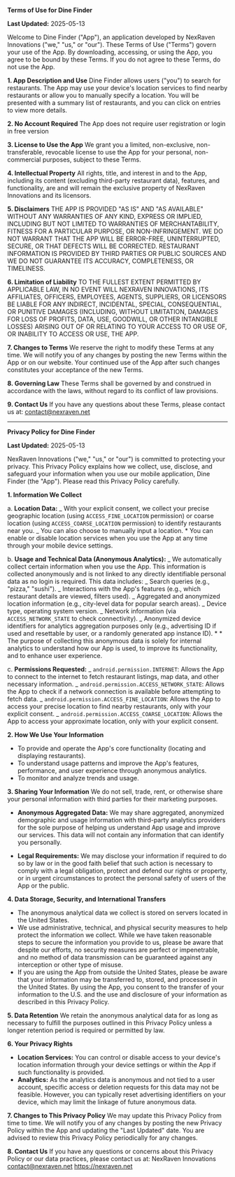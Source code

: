 **Terms of Use for Dine Finder**

**Last Updated:** 2025-05-13

Welcome to Dine Finder ("App"), an application developed by NexRaven Innovations ("we," "us," or "our"). These Terms of Use ("Terms") govern your use of the App. By downloading, accessing, or using the App, you agree to be bound by these Terms. If you do not agree to these Terms, do not use the App.

**1. App Description and Use**
Dine Finder allows users ("you") to search for restaurants. The App may use your device's location services to find nearby restaurants or allow you to manually specify a location. You will be presented with a summary list of restaurants, and you can click on entries to view more details.

**2. No Account Required**
The App does not require user registration or login in free version

**3. License to Use the App**
We grant you a limited, non-exclusive, non-transferable, revocable license to use the App for your personal, non-commercial purposes, subject to these Terms.

**4. Intellectual Property**
All rights, title, and interest in and to the App, including its content (excluding third-party restaurant data), features, and functionality, are and will remain the exclusive property of NexRaven Innovations and its licensors.

**5. Disclaimers**
THE APP IS PROVIDED "AS IS" AND "AS AVAILABLE" WITHOUT ANY WARRANTIES OF ANY KIND, EXPRESS OR IMPLIED, INCLUDING BUT NOT LIMITED TO WARRANTIES OF MERCHANTABILITY, FITNESS FOR A PARTICULAR PURPOSE, OR NON-INFRINGEMENT. WE DO NOT WARRANT THAT THE APP WILL BE ERROR-FREE, UNINTERRUPTED, SECURE, OR THAT DEFECTS WILL BE CORRECTED. RESTAURANT INFORMATION IS PROVIDED BY THIRD PARTIES OR PUBLIC SOURCES AND WE DO NOT GUARANTEE ITS ACCURACY, COMPLETENESS, OR TIMELINESS.

**6. Limitation of Liability**
TO THE FULLEST EXTENT PERMITTED BY APPLICABLE LAW, IN NO EVENT WILL NEXRAVEN INNOVATIONS, ITS AFFILIATES, OFFICERS, EMPLOYEES, AGENTS, SUPPLIERS, OR LICENSORS BE LIABLE FOR ANY INDIRECT, INCIDENTAL, SPECIAL, CONSEQUENTIAL, OR PUNITIVE DAMAGES (INCLUDING, WITHOUT LIMITATION, DAMAGES FOR LOSS OF PROFITS, DATA, USE, GOODWILL, OR OTHER INTANGIBLE LOSSES) ARISING OUT OF OR RELATING TO YOUR ACCESS TO OR USE OF, OR INABILITY TO ACCESS OR USE, THE APP.

**7. Changes to Terms**
We reserve the right to modify these Terms at any time. We will notify you of any changes by posting the new Terms within the App or on our website. Your continued use of the App after such changes constitutes your acceptance of the new Terms.

**8. Governing Law**
These Terms shall be governed by and construed in accordance with the laws, without regard to its conflict of law provisions.

**9. Contact Us**
If you have any questions about these Terms, please contact us at:
contact@nexraven.net

---

**Privacy Policy for Dine Finder**

**Last Updated:** 2025-05-13

NexRaven Innovations ("we," "us," or "our") is committed to protecting your privacy. This Privacy Policy explains how we collect, use, disclose, and safeguard your information when you use our mobile application, Dine Finder (the "App"). Please read this Privacy Policy carefully.

**1. Information We Collect**

a. **Location Data:**
_ With your explicit consent, we collect your precise geographic location (using `ACCESS_FINE_LOCATION` permission) or coarse location (using `ACCESS_COARSE_LOCATION` permission) to identify restaurants near you.
_ You can also choose to manually input a location. \* You can enable or disable location services when you use the App at any time through your mobile device settings.

b. **Usage and Technical Data (Anonymous Analytics):**
_ We automatically collect certain information when you use the App. This information is collected anonymously and is not linked to any directly identifiable personal data as no login is required. This data includes:
_ Search queries (e.g., "pizza," "sushi").
_ Interactions with the App's features (e.g., which restaurant details are viewed, filters used).
_ Aggregated and anonymized location information (e.g., city-level data for popular search areas).
_ Device type, operating system version.
_ Network information (via `ACCESS_NETWORK_STATE` to check connectivity).
\_ Anonymized device identifiers for analytics aggregation purposes only (e.g., advertising ID if used and resettable by user, or a randomly generated app instance ID). \* \* The purpose of collecting this anonymous data is solely for internal analytics to understand how our App is used, to improve its functionality, and to enhance user experience.

c. **Permissions Requested:**
_ `android.permission.INTERNET`: Allows the App to connect to the internet to fetch restaurant listings, map data, and other necessary information.
_ `android.permission.ACCESS_NETWORK_STATE`: Allows the App to check if a network connection is available before attempting to fetch data.
_ `android.permission.ACCESS_FINE_LOCATION`: Allows the App to access your precise location to find nearby restaurants, only with your explicit consent.
_ `android.permission.ACCESS_COARSE_LOCATION`: Allows the App to access your approximate location, only with your explicit consent.

**2. How We Use Your Information**

- To provide and operate the App's core functionality (locating and displaying restaurants).
- To understand usage patterns and improve the App's features, performance, and user experience through anonymous analytics.
- To monitor and analyze trends and usage.

**3. Sharing Your Information**
We do not sell, trade, rent, or otherwise share your personal information with third parties for their marketing purposes.

- **Anonymous Aggregated Data:** We may share aggregated, anonymized demographic and usage information with third-party analytics providers for the sole purpose of helping us understand App usage and improve our services. This data will not contain any information that can identify you personally.

- **Legal Requirements:** We may disclose your information if required to do so by law or in the good faith belief that such action is necessary to comply with a legal obligation, protect and defend our rights or property, or in urgent circumstances to protect the personal safety of users of the App or the public.

**4. Data Storage, Security, and International Transfers**

- The anonymous analytical data we collect is stored on servers located in the United States.
- We use administrative, technical, and physical security measures to help protect the information we collect. While we have taken reasonable steps to secure the information you provide to us, please be aware that despite our efforts, no security measures are perfect or impenetrable, and no method of data transmission can be guaranteed against any interception or other type of misuse.
- If you are using the App from outside the United States, please be aware that your information may be transferred to, stored, and processed in the United States. By using the App, you consent to the transfer of your information to the U.S. and the use and disclosure of your information as described in this Privacy Policy.

**5. Data Retention**
We retain the anonymous analytical data for as long as necessary to fulfill the purposes outlined in this Privacy Policy unless a longer retention period is required or permitted by law.

**6. Your Privacy Rights**

- **Location Services:** You can control or disable access to your device's location information through your device settings or within the App if such functionality is provided.
- **Analytics:** As the analytics data is anonymous and not tied to a user account, specific access or deletion requests for this data may not be feasible. However, you can typically reset advertising identifiers on your device, which may limit the linkage of future anonymous data.

**7. Changes to This Privacy Policy**
We may update this Privacy Policy from time to time. We will notify you of any changes by posting the new Privacy Policy within the App and updating the "Last Updated" date. You are advised to review this Privacy Policy periodically for any changes.

**8. Contact Us**
If you have any questions or concerns about this Privacy Policy or our data practices, please contact us at:
NexRaven Innovations
contact@nexraven.net
https://nexraven.net
